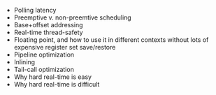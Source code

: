 - Polling latency
- Preemptive v. non-preemtive scheduling
- Base+offset addressing
- Real-time thread-safety
- Floating point, and how to use it in different contexts without lots of expensive register set save/restore
- Pipeline optimization
- Inlining
- Tail-call optimization
- Why hard real-time is easy
- Why hard real-time is difficult

